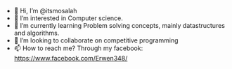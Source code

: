 - 👋 Hi, I’m @itsmosalah
- 👀 I’m interested in Computer science.
- 🌱 I’m currently learning Problem solving concepts, mainly datastructures and algorithms.
- 💞️ I’m looking to collaborate on competitive programming
- 📫 How to reach me? Through my facebook: https://www.facebook.com/Erwen348/
